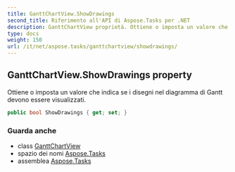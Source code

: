 ```yaml
---
title: GanttChartView.ShowDrawings
second_title: Riferimento all'API di Aspose.Tasks per .NET
description: GanttChartView proprietà. Ottiene o imposta un valore che indica se i disegni nel diagramma di Gantt devono essere visualizzati.
type: docs
weight: 150
url: /it/net/aspose.tasks/ganttchartview/showdrawings/
---
```

## GanttChartView.ShowDrawings property

Ottiene o imposta un valore che indica se i disegni nel diagramma di Gantt devono essere visualizzati.

```csharp
public bool ShowDrawings { get; set; }
```

### Guarda anche

* class [GanttChartView](../)
* spazio dei nomi [Aspose.Tasks](../../ganttchartview/)
* assemblea [Aspose.Tasks](../../../)


